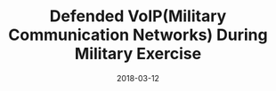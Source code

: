 ---
date: 2018-03-12
publishDate: 2018-03-12
nolink: true
#external_link: ""
image:
  caption: Fellowship
  focal_point: Smart
slides: example
summary: As part of the Blue Team, identified and mitigated malware embedded in military VoIP systems, ensuring mission-critical communications remained secure and uninterrupted.
tags:
- Personal
title: Defended VoIP(Military Communication Networks) During Military Exercise
links:
  - icon_pack: fas
    icon: scroll
    name: Website
    url: ''

---